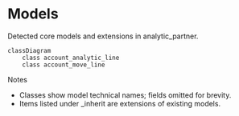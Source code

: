 # Models

Detected core models and extensions in analytic_partner.

```mermaid
classDiagram
    class account_analytic_line
    class account_move_line
```

Notes
- Classes show model technical names; fields omitted for brevity.
- Items listed under _inherit are extensions of existing models.
